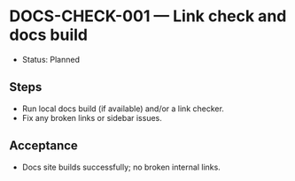 # DOCS-CHECK-001 — Link check and docs build

- Status: Planned

## Steps

- Run local docs build (if available) and/or a link checker.
- Fix any broken links or sidebar issues.

## Acceptance

- Docs site builds successfully; no broken internal links.
